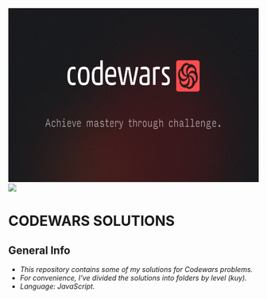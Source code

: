<img src="images/codewars.png" alt="Codewars logo" width="900" height="350"/>
<img src = https://www.codewars.com/users/AnngryBunny/badges/large/>

# CODEWARS SOLUTIONS

## General Info

- _This repository contains some of my solutions for Codewars problems._<br>
- _For convenience, I've divided the solutions into folders by level (kuy)._<br>
- _Language: JavaScript._


